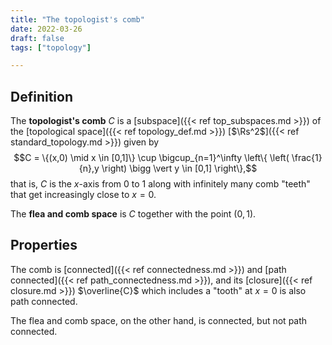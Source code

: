 ```yaml
---
title: "The topologist's comb"
date: 2022-03-26
draft: false
tags: ["topology"]

---
```


## Definition
The **topologist's comb** $C$ is a [subspace]({{< ref top_subspaces.md >}}) of the [topological space]({{< ref topology_def.md >}}) [$\Rs^2$]({{< ref standard_topology.md >}}) given by $$C = \{(x,0) \mid x \in [0,1]\} \cup \bigcup_{n=1}^\infty \left\{ \left( \frac{1}{n},y \right) \bigg \vert y \in [0,1] \right\},$$ that is, $C$ is the $x$-axis from $0$ to $1$ along with infinitely many comb "teeth" that get increasingly close to $x = 0$. 

The **flea and comb space** is $C$ together with the point $(0,1)$.

## Properties
The comb is [connected]({{< ref connectedness.md >}}) and [path connected]({{< ref path_connectedness.md >}}), and its [closure]({{< ref closure.md >}}) $\overline{C}$ which includes a "tooth" at $x = 0$ is also path connected. 

The flea and comb space, on the other hand, is connected, but not path connected. 